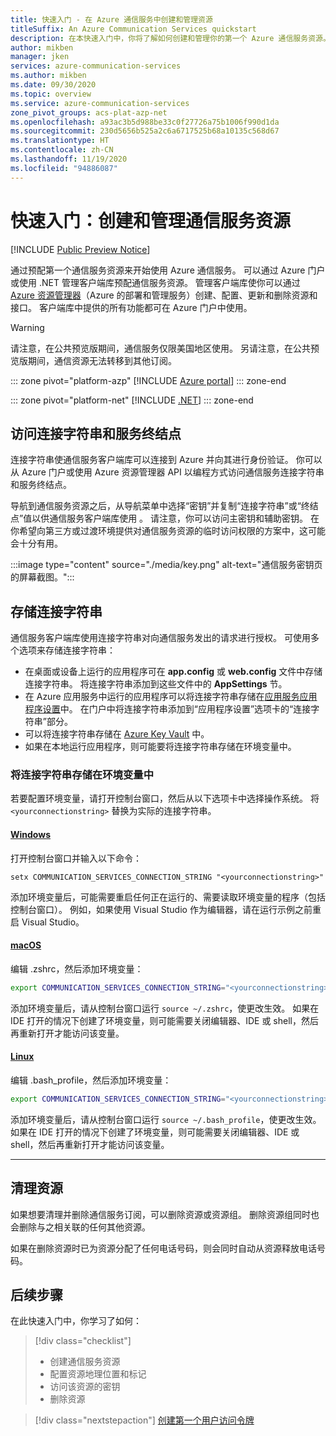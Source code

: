 ```yaml
---
title: 快速入门 - 在 Azure 通信服务中创建和管理资源
titleSuffix: An Azure Communication Services quickstart
description: 在本快速入门中，你将了解如何创建和管理你的第一个 Azure 通信服务资源。
author: mikben
manager: jken
services: azure-communication-services
ms.author: mikben
ms.date: 09/30/2020
ms.topic: overview
ms.service: azure-communication-services
zone_pivot_groups: acs-plat-azp-net
ms.openlocfilehash: a93ac3b5d988be33c0f27726a75b1006f990d1da
ms.sourcegitcommit: 230d5656b525a2c6a6717525b68a10135c568d67
ms.translationtype: HT
ms.contentlocale: zh-CN
ms.lasthandoff: 11/19/2020
ms.locfileid: "94886087"
---
```

# <a name="quickstart-create-and-manage-communication-services-resources"></a>快速入门：创建和管理通信服务资源

[!INCLUDE [Public Preview Notice](../includes/public-preview-include.md)]

通过预配第一个通信服务资源来开始使用 Azure 通信服务。 可以通过 Azure 门户或使用 .NET 管理客户端库预配通信服务资源。 管理客户端库使你可以通过 [Azure 资源管理器](../../azure-resource-manager/management/overview.md)（Azure 的部署和管理服务）创建、配置、更新和删除资源和接口。 客户端库中提供的所有功能都可在 Azure 门户中使用。 

> [!WARNING]
> 请注意，在公共预览版期间，通信服务仅限美国地区使用。 另请注意，在公共预览版期间，通信资源无法转移到其他订阅。

::: zone pivot="platform-azp"
[!INCLUDE [Azure portal](./includes/create-resource-azp.md)]
::: zone-end

::: zone pivot="platform-net"
[!INCLUDE [.NET](./includes/create-resource-net.md)]
::: zone-end

## <a name="access-your-connection-strings-and-service-endpoints"></a>访问连接字符串和服务终结点

连接字符串使通信服务客户端库可以连接到 Azure 并向其进行身份验证。 你可以从 Azure 门户或使用 Azure 资源管理器 API 以编程方式访问通信服务连接字符串和服务终结点。 

导航到通信服务资源之后，从导航菜单中选择“密钥”并复制“连接字符串”或“终结点”值以供通信服务客户端库使用  。 请注意，你可以访问主密钥和辅助密钥。 在你希望向第三方或过渡环境提供对通信服务资源的临时访问权限的方案中，这可能会十分有用。

:::image type="content" source="./media/key.png" alt-text="通信服务密钥页的屏幕截图。":::

## <a name="store-your-connection-string"></a>存储连接字符串

通信服务客户端库使用连接字符串对向通信服务发出的请求进行授权。 可使用多个选项来存储连接字符串：

* 在桌面或设备上运行的应用程序可在 **app.config** 或 **web.config** 文件中存储连接字符串。 将连接字符串添加到这些文件中的 **AppSettings** 节。
* 在 Azure 应用服务中运行的应用程序可以将连接字符串存储在[应用服务应用程序设置](../../app-service/configure-common.md)中。 在门户中将连接字符串添加到“应用程序设置”选项卡的“连接字符串”部分。
* 可以将连接字符串存储在 [Azure Key Vault](../../data-factory/store-credentials-in-key-vault.md) 中。
* 如果在本地运行应用程序，则可能要将连接字符串存储在环境变量中。

### <a name="store-your-connection-string-in-an-environment-variable"></a>将连接字符串存储在环境变量中

若要配置环境变量，请打开控制台窗口，然后从以下选项卡中选择操作系统。 将 `<yourconnectionstring>` 替换为实际的连接字符串。

#### <a name="windows"></a>[Windows](#tab/windows)

打开控制台窗口并输入以下命令：

```console
setx COMMUNICATION_SERVICES_CONNECTION_STRING "<yourconnectionstring>"
```

添加环境变量后，可能需要重启任何正在运行的、需要读取环境变量的程序（包括控制台窗口）。 例如，如果使用 Visual Studio 作为编辑器，请在运行示例之前重启 Visual Studio。

#### <a name="macos"></a>[macOS](#tab/unix)

编辑 .zshrc，然后添加环境变量：

```bash
export COMMUNICATION_SERVICES_CONNECTION_STRING="<yourconnectionstring>"
```

添加环境变量后，请从控制台窗口运行 `source ~/.zshrc`，使更改生效。 如果在 IDE 打开的情况下创建了环境变量，则可能需要关闭编辑器、IDE 或 shell，然后再重新打开才能访问该变量。

#### <a name="linux"></a>[Linux](#tab/linux)

编辑 .bash_profile，然后添加环境变量：

```bash
export COMMUNICATION_SERVICES_CONNECTION_STRING="<yourconnectionstring>"
```

添加环境变量后，请从控制台窗口运行 `source ~/.bash_profile`，使更改生效。 如果在 IDE 打开的情况下创建了环境变量，则可能需要关闭编辑器、IDE 或 shell，然后再重新打开才能访问该变量。

---

## <a name="clean-up-resources"></a>清理资源

如果想要清理并删除通信服务订阅，可以删除资源或资源组。 删除资源组同时也会删除与之相关联的任何其他资源。

如果在删除资源时已为资源分配了任何电话号码，则会同时自动从资源释放电话号码。 

## <a name="next-steps"></a>后续步骤

在此快速入门中，你学习了如何：

> [!div class="checklist"]
> * 创建通信服务资源
> * 配置资源地理位置和标记
> * 访问该资源的密钥
> * 删除资源

> [!div class="nextstepaction"]
> [创建第一个用户访问令牌](access-tokens.md)